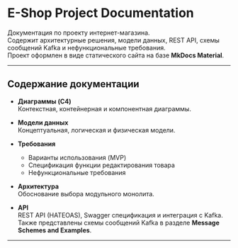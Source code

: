 # E-Shop Project Documentation

Документация по проекту интернет-магазина.  
Содержит архитектурные решения, модели данных, REST API, схемы сообщений Kafka и нефункциональные требования.  
Проект оформлен в виде статического сайта на базе **MkDocs Material**.

---

## Содержание документации

- **Диаграммы (C4)**  
  Контекстная, контейнерная и компонентная диаграммы.

- **Модели данных**  
  Концептуальная, логическая и физическая модели.

- **Требования**  
  - Варианты использования (MVP)  
  - Спецификация функции редактирования товара  
  - Нефункциональные требования

- **Архитектура**  
  Обоснование выбора модульного монолита.

- **API**  
  REST API (HATEOAS), Swagger спецификация и интеграция с Kafka.  
  Также представлены схемы сообщений Kafka в разделе **Message Schemes and Examples**.

---

